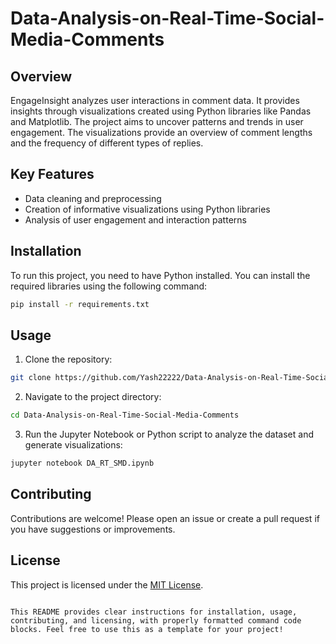 
# Data-Analysis-on-Real-Time-Social-Media-Comments

## Overview

EngageInsight analyzes user interactions in comment data. It provides insights through visualizations created using Python libraries like Pandas and Matplotlib. The project aims to uncover patterns and trends in user engagement. The visualizations provide an overview of comment lengths and the frequency of different types of replies.

## Key Features

- Data cleaning and preprocessing
- Creation of informative visualizations using Python libraries
- Analysis of user engagement and interaction patterns

## Installation

To run this project, you need to have Python installed. You can install the required libraries using the following command:

```bash
pip install -r requirements.txt
```

## Usage

1. Clone the repository:

```bash
git clone https://github.com/Yash22222/Data-Analysis-on-Real-Time-Social-Media-Comments.git
```

2. Navigate to the project directory:

```bash
cd Data-Analysis-on-Real-Time-Social-Media-Comments
```

3. Run the Jupyter Notebook or Python script to analyze the dataset and generate visualizations:

```bash
jupyter notebook DA_RT_SMD.ipynb
```

## Contributing

Contributions are welcome! Please open an issue or create a pull request if you have suggestions or improvements.

## License

This project is licensed under the [MIT License](https://opensource.org/licenses/MIT).
```

This README provides clear instructions for installation, usage, contributing, and licensing, with properly formatted command code blocks. Feel free to use this as a template for your project!
